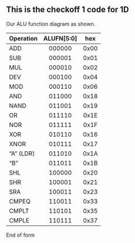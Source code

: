 This is the checkoff 1 code for 1D
-------

Our ALU function diagram as shown.

| Operation | ALUFN[5:0] | hex |
| ---------- | :-----------:  | :-----------: |
ADD	| 000000 | 0x00
SUB | 000001 | 0x01
MUL	| 000010 | 0x02
DEV	| 000100 | 0x04
MOD	| 000110 | 0x06
AND | 011000 | 0x18
NAND | 011001	| 0x19
OR | 011110 | 0x1E
NOR	| 011111 | 0x1F
XOR	| 010110 | 0x16
XNOR | 010111	| 0x17
“A” (LDR)	| 011010 | 0x1A
“B”	| 011011 | 0x1B
SHL	| 100000 | 0x20
SHR	| 100001 | 0x21
SRA	| 100011 | 0x23
CMPEQ	| 110011 | 0x33
CMPLT	| 110101 | 0x35
CMPLE	| 110111 | 0x37

End of form

